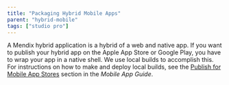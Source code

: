 ```yaml
---
title: "Packaging Hybrid Mobile Apps"
parent: "hybrid-mobile"
tags: ["studio pro"]
---
```


A Mendix hybrid application is a hybrid of a web and native app. If you want to publish your hybrid app on the Apple App Store or Google Play, you have to wrap your app in a native shell. We use local builds to accomplish this. For instructions on how to make and deploy local builds, see the [Publish for Mobile App Stores](/developerportal/deploy/mobileapp#publish) section in the *Mobile App Guide*.
